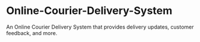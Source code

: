 # Online-Courier-Delivery-System
An Online Courier Delivery System that provides delivery updates, customer feedback, and more.
